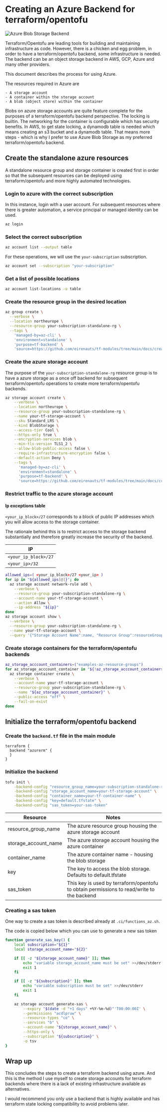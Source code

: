 # Creating an Azure Backend for terraform/opentofu

![Azure Blob Storage Backend](./create_az_tf_backend_001.png)

Terraform/Opentofu are leading tools for building and maintaining infrastructure
as code. However, there is a chicken and egg problem, in order to
have a terraform/opentofu backend, some infrastructure is needed. The backend can be an object
storage backend in AWS, GCP, Azure and many other providers.

This document describes the process for using Azure.

The resources required in Azure are

    - A storage account
    - A container within the storage account
    - A blob (object store) within the container

Blobs on azure storage accounts are quite feature complete for the purposes of a terraform/opentofu
backend perspective. The locking is builtin. The networking for the container is
configurable which has security benefits. In AWS, to get state locking, a dynamodb
table is needed which means creating an s3 bucket and a dynamodb table. That means more
steps - which is why I prefer to use Azure Blob Storage as my preferred terraform/opentofu backend.

## Create the standalone azure resources

A standalone resource group and storage container is created first in order
so that the subsequent resources can be deployed using terraform/opentofu and more highly
automated technologies.

### Login to azure with the correct subscription

In this instance, login with a user account. For subsequent resources where there
is greater automation, a service principal or managed identity can be used.

```bash
az login
```

### Select the correct subscription

```bash
az account list --output table
```

For these operations, we will use the `your-subscription` subscription.

```bash
az account set --subscription "your-subscription"
```

### Get a list of possible locations

```bash
az account list-locations -o table
```

### Create the resource group in the desired location

```bash
az group create \
  --verbose \
  --location northeurope \
  --resource-group your-subscription-standalone-rg \
  --tags \
    'managed-by=az-cli' \
    'environment=standalone' \
    'purpose=tf-backend' \
    'source=https://github.com/eirenauts/tf-modules/tree/main/docs/creating_az_tf_backend.md'
```

### Create the azure storage account

The purpose of the `your-subscription-standalone-rg` resource group is to
have a azure storage as a once off backend for subsequent terraform/opentofu operations
to create more terraform/opentofu backends.

```bash
az storage account create \
    --verbose \
    --location northeurope \
    --resource-group your-subscription-standalone-rg \
    --name your-tf-storage-account \
    --sku Standard_LRS \
    --kind BlobStorage \
    --access-tier Cool \
    --https-only true \
    --encryption-services blob \
    --min-tls-version TLS1_2 \
    --allow-blob-public-access false \
    --require-infrastructure-encryption false \
    --default-action Deny \
    --tags \
      'managed-by=az-cli' \
      'environment=standalone' \
      'purpose=tf-backend' \
      'source=https://github.com/eirenauts/tf-modules/tree/main/docs/creating_az_tf_backend.md'
```

### Restrict traffic to the azure storage account

#### Ip exceptions table

`<your_ip_block>/27` corresponds to a block of public IP addresses which you will allow access to the storage container.

The rationale behind this is to restrict access to the storage backend substantially and
therefore greatly increase the security of the backend.

| IP                   |
| -------------------- |
| `<your_ip_block>/27` |
| `<your_ip>/32`       |

```bash
allowed_ips=( <your_ip_block>/27 <your_ip> )
for ip in "${allowed_ips[@]}"; do
  az storage account network-rule add \
    --verbose \
    --resource-group your-subscription-standalone-rg \
    --account-name your-tf-storage-account \
    --action Allow \
    --ip-address "${ip}"
done
az storage account show \
  --verbose \
  --resource-group your-subscription-standalone-rg \
  --name your-tf-storage-account \
  --query '{"Storage Account Name":name, "Resource Group":resourceGroup, RuleSet:networkRuleSet}'
```

### Create storage containers for the terraform/opentofu backends

```bash
az_storage_acccount_containers=("examples-az-resource-groups")
for az_storage_acccount_container in "${!az_storage_acccount_containers[@]}"; do
  az storage container create \
    --verbose \
    --account-name your-tf-storage-account \
    --resource-group your-subscription-standalone-rg \
    --name "${az_storage_acccount_container}" \
    --public-access "off" \
    --fail-on-exist
done
```

## Initialize the terraform/opentofu backend

### Create the `backend.tf` file in the main module

```hcl-terraform
terraform {
  backend "azurerm" {
  }
}
```

### Initialize the backend

```bash
tofu init \
    -backend-config "resource_group_name=your-subscription-standalone-rg" \
    -backend-config "storage_account_name=your-tf-storage-account" \
    -backend-config "container_name=your-tf-container-name" \
    -backend-config "key=default.tfstate" \
    -backend-config "sas_token=your-sas-token"
```

| Resource             | Notes                                                                                     |
| -------------------- | ----------------------------------------------------------------------------------------- |
| resource_group_name  | The azure resource group housing the azure storage account                                |
| storage_account_name | The azure storage account housing the azure container                                     |
| container_name       | The azure container name - housing the blob storage                                       |
| key                  | The key to access the blob storage. Defaults to default.tfstate                           |
| sas_token            | This key is used by terraform/opentofu to obtain permissions to read/write to the backend |

### Creating a sas token

One way to create a sas token is described already at `.ci/functions_az.sh`.

The code is copied below which you can use to generate a new sas token

```bash
function generate_sas_key() {
    local subscription="${1}"
    local storage_account_name="${2}"

    if [[ -z "${storage_account_name}" ]]; then
        echo "variable storage_account_name must be set" >>/dev/stderr
        exit 1
    fi

    if [[ -z "${subscription}" ]]; then
        echo "variable subscription must be set" >>/dev/stderr
        exit 1
    fi

    az storage account generate-sas \
        --expiry "$(date -d "+1 days" +%Y-%m-%d)"'T00:00:00Z' \
        --permissions "acdlpruw" \
        --resource-types "co" \
        --services "b" \
        --account-name "${storage_account_name}" \
        --https-only \
        --subscription "${subscription}" \
        -o tsv
}
```

## Wrap up

This concludes the steps to create a terraform backend using azure. And this is the
method I use myself to create storage accounts for terraform backends where there is
a lack of existing infrastructure available as alternatives.

I would recommend you only use a backend that is highly available and
has terraform state locking compatibility to avoid problems later.
